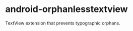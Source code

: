 android-orphanlesstextview
==========================

TextView extension that prevents typographic orphans.
